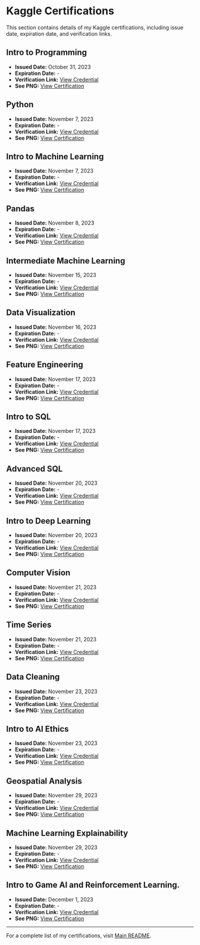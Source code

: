 # Kaggle Certifications  

This section contains details of my Kaggle certifications, including issue date, expiration date, and verification links.  

## Intro to Programming
- **Issued Date:** October 31, 2023
- **Expiration Date:** -
- **Verification Link:** [View Credential](https://www.kaggle.com/learn/certification/muhammadravi251001/intro-to-programming)
- **See PNG:** [View Certification](intro_to_programming.png)

## Python
- **Issued Date:** November 7, 2023
- **Expiration Date:** -
- **Verification Link:** [View Credential](https://www.kaggle.com/learn/certification/muhammadravi251001/python)
- **See PNG:** [View Certification](python.png)

## Intro to Machine Learning
- **Issued Date:** November 7, 2023
- **Expiration Date:** -
- **Verification Link:** [View Credential](https://www.kaggle.com/learn/certification/muhammadravi251001/intro-to-machine-learning)
- **See PNG:** [View Certification](intro_to_machine_learning.png)

## Pandas
- **Issued Date:** November 8, 2023
- **Expiration Date:** -
- **Verification Link:** [View Credential](https://www.kaggle.com/learn/certification/muhammadravi251001/pandas)
- **See PNG:** [View Certification](pandas.png)

## Intermediate Machine Learning
- **Issued Date:** November 15, 2023
- **Expiration Date:** -
- **Verification Link:** [View Credential](https://www.kaggle.com/learn/certification/muhammadravi251001/intermediate-machine-learning)
- **See PNG:** [View Certification](intermediate_machine_learning.png)

## Data Visualization
- **Issued Date:** November 16, 2023
- **Expiration Date:** -
- **Verification Link:** [View Credential](https://www.kaggle.com/learn/certification/muhammadravi251001/data-visualization)
- **See PNG:** [View Certification](data_visualization.png)

## Feature Engineering
- **Issued Date:** November 17, 2023
- **Expiration Date:** -
- **Verification Link:** [View Credential](https://www.kaggle.com/learn/certification/muhammadravi251001/feature-engineering)
- **See PNG:** [View Certification](feature_engineering.png)

## Intro to SQL
- **Issued Date:** November 17, 2023
- **Expiration Date:** -
- **Verification Link:** [View Credential](https://www.kaggle.com/learn/certification/muhammadravi251001/intro-to-sql)
- **See PNG:** [View Certification](intro_to_sql.png)

## Advanced SQL
- **Issued Date:** November 20, 2023
- **Expiration Date:** -
- **Verification Link:** [View Credential](https://www.kaggle.com/learn/certification/muhammadravi251001/advanced-sql)
- **See PNG:** [View Certification](advanced_sql.png)

## Intro to Deep Learning
- **Issued Date:** November 20, 2023
- **Expiration Date:** -
- **Verification Link:** [View Credential](https://www.kaggle.com/learn/certification/muhammadravi251001/intro-to-deep-learning)
- **See PNG:** [View Certification](intro_to_deep_learning.png)

## Computer Vision
- **Issued Date:** November 21, 2023
- **Expiration Date:** -
- **Verification Link:** [View Credential](https://www.kaggle.com/learn/certification/muhammadravi251001/computer-vision)
- **See PNG:** [View Certification](computer_vision.png)

## Time Series
- **Issued Date:** November 21, 2023
- **Expiration Date:** -
- **Verification Link:** [View Credential](https://www.kaggle.com/learn/certification/muhammadravi251001/time-series)
- **See PNG:** [View Certification](time_series.png)

## Data Cleaning
- **Issued Date:** November 23, 2023
- **Expiration Date:** -
- **Verification Link:** [View Credential](https://www.kaggle.com/learn/certification/muhammadravi251001/data-cleaning)
- **See PNG:** [View Certification](data_cleaning.png)

## Intro to AI Ethics
- **Issued Date:** November 23, 2023
- **Expiration Date:** -
- **Verification Link:** [View Credential](https://www.kaggle.com/learn/certification/muhammadravi251001/intro-to-ai-ethics)
- **See PNG:** [View Certification](intro_to_ai_ethics.png)

## Geospatial Analysis
- **Issued Date:** November 29, 2023
- **Expiration Date:** -
- **Verification Link:** [View Credential](https://www.kaggle.com/learn/certification/muhammadravi251001/geospatial-analysis)
- **See PNG:** [View Certification](geospatial_analysis.png)

## Machine Learning Explainability
- **Issued Date:** November 29, 2023
- **Expiration Date:** -
- **Verification Link:** [View Credential](https://www.kaggle.com/learn/certification/muhammadravi251001/machine-learning-explainability)
- **See PNG:** [View Certification](machine_learning_explainability.png)

## Intro to Game AI and Reinforcement Learning.
- **Issued Date:** December 1, 2023
- **Expiration Date:** -
- **Verification Link:** [View Credential](https://www.kaggle.com/learn/certification/muhammadravi251001/intro-to-game-ai-and-reinforcement-learning)
- **See PNG:** [View Certification](intro_to_game_ai_and_reinforcement_learning.png)

---

For a complete list of my certifications, visit [Main README](../README.md).  